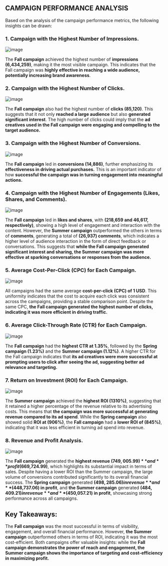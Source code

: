 ## CAMPAIGN PERFORMANCE ANALYSIS
Based on the analysis of the campaign performance metrics, the following insights can be drawn:

### 1. Campaign with the Highest Number of Impressions.
![image](https://github.com/user-attachments/assets/7528af1d-d55c-43de-81bf-5e7239ef77a8)


The **Fall campaign** achieved the highest number of **impressions (6,434,259)**, making it the most visible campaign. This indicates that the Fall campaign was **highly effective in reaching a wide audience, potentially increasing brand awareness**.

### 2. Campaign with the Highest Number of Clicks.
![image](https://github.com/user-attachments/assets/7decb01d-c6ef-4fef-969e-d1ce1076d0de)

The **Fall campaign** also had the highest number of **clicks (85,120)**. This suggests that it not only **reached a large audience** but also **generated significant interest**. The high number of clicks could imply that the **ad creatives used in the Fall campaign were engaging and compelling to the target audience.**

### 3. Campaign with the Highest Number of Conversions.
![image](https://github.com/user-attachments/assets/18d3c0ef-44d9-4585-9dce-5879b3a6553d)


The **Fall campaign** led in **conversions (14,886)**, further emphasizing its **effectiveness in driving actual purchases.** This is an important indicator of how **successful the campaign was in turning engagement into meaningful actions.**

### 4. Campaign with the Highest Number of Engagements (Likes, Shares, and Comments).
![image](https://github.com/user-attachments/assets/d936ce17-a7eb-41c5-b9d0-2cb9a4fce892)

The **Fall campaign** led in **likes and shares**, with **(218,659 and 46,617, respectively)**, showing a high level of engagement and interaction with the content. However, the **Summer campaign** outperformed the others in terms of **comments**, generating a total of **(26,937) comments**, which indicates a higher level of audience interaction in the form of direct feedback or conversations. This suggests that **while the Fall campaign generated significant interest and sharing, the Summer campaign was more effective at sparking conversations or responses from the audience.**

### 5. Average Cost-Per-Click (CPC) for Each Campaign.
![image](https://github.com/user-attachments/assets/ccab947b-90f8-4e33-953a-b839053dbf24)

All campaigns had the same average **cost-per-click (CPC) of 1 USD**. This uniformity indicates that the cost to acquire each click was consistent across the campaigns, providing a stable comparison point. Despite the same CPC, **the Fall campaign generated the highest number of clicks, indicating it was more efficient in driving traffic.**

### 6. Average Click-Through Rate (CTR) for Each Campaign.
![image](https://github.com/user-attachments/assets/18ea7526-b4df-48a2-b732-5aba1d022d2d)

The **Fall campaign** had the **highest CTR at 1.35%**, followed by the **Spring campaign (1.23%)** and the **Summer campaign (1.12%)**. A higher CTR for the Fall campaign indicates that **its ad creatives were more successful at prompting users to click after seeing the ad, suggesting better ad relevance and targeting.**

### 7. Return on Investment (ROI) for Each Campaign.
![image](https://github.com/user-attachments/assets/0a8f3a4a-eaa7-4972-ae50-4352417801df)

The **Summer campaign** achieved the **highest ROI (1310%)**, suggesting that it retained a higher percentage of the revenue relative to its advertising costs. This means that **the campaign was more successful at generating revenue compared to its ad spend**. While the **Spring campaign** also showed solid **ROI at (906%)**, the **Fall campaign** had a **lower ROI of (845%)**, indicating that it was less efficient in turning ad spend into revenue. 

### 8. Revenue and Profit Analysis.
![image](https://github.com/user-attachments/assets/e5c70eaf-76bc-405e-ad02-1470de66a57c)

The **Fall campaign** generated the **highest revenue ($749,005.99)** and **profit ($669,724.99)**, which highlights its substantial impact in terms of sales. Despite having a lower ROI than the Summer campaign, the large volume of conversions contributed significantly to its overall financial success. The **Spring campaign** generated **($498,285.06) in revenue** and **($448,737.06) in profit**, and **the Summer campaign** generated **($484,409.21) in revenue** and **($450,057.21) in profit**, showcasing strong performance across all campaigns.

## Key Takeaways:
The **Fall campaign** was the most successful in terms of visibility, engagement, and overall financial performance. However, **the Summer campaign** outperformed others in terms of ROI, indicating it was the most cost-efficient. Both campaigns offer valuable insights: while the **Fall campaign demonstrates the power of reach and engagement, the Summer campaign shows the importance of targeting and cost-efficiency in maximizing profit.**
